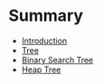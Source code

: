 # Summary

* [Introduction](README.md)
* [Tree](/tree.md)
* [Binary Search Tree](binary-search-tree.md)
* [Heap Tree](heap-tree.md)

